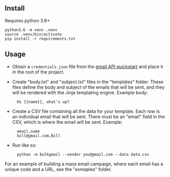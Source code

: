 
Install
---

Requires python 3.6+

```
python3.6 -m venv .venv
source .venv/bin/activate
pip install -r requirements.txt
```


Usage
---

* Obtain a `credentials.json` file from the [gmail API quickstart](https://developers.google.com/gmail/api/quickstart/python) and place it in the root of the project.

* Create "body.txt" and "subject.txt" files in the "templates" folder. These files define the body and subject of the emails that will be sent, and they will be rendered with the Jinja templating engine. Example body:

        Hi {{name}}, what's up?

* Create a CSV file containing all the data for your template. Each row is an individual email that will be sent. There must be an "email" field in the CSV, which is where the email will be sent. Example:

        email,name
        bill@gmail.com,Bill

* Run like so:

        python -m bulkgmail --sender you@gmail.com --data data.csv

For an example of building a mass email campaign, where each email has a unique code and a URL, see the "exmaples" folder.
